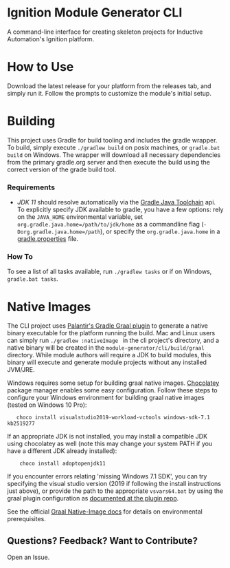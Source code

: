 # Ignition Module Generator CLI

A command-line interface for creating skeleton projects for Inductive Automation's Ignition platform.


# How to Use

Download the latest release for your platform from the releases tab, and simply run it.  Follow the prompts to
 customize the module's initial setup.


# Building

This project uses Gradle for build tooling and includes the gradle wrapper.  To build, simply execute `./gradlew
 build` on posix machines, or `gradle.bat build` on Windows.  The wrapper will download all necessary dependencies
  from the primary gradle.org server and then execute the build using the correct version of the grade build tool.

### Requirements

   - *JDK 11* should resolve automatically via the [Gradle Java Toolchain](https://docs.gradle.org/current/userguide/toolchains.html) api.  To explicitly specify JDK available to gradle, you have a few options: rely on the `JAVA_HOME` environmental variable, set `org.gradle.java.home=/path/to/jdk/home` as a commandline flag (`-Dorg.gradle.java.home=/path`), or specify the `org.gradle.java.home` in a [gradle.properties](https://docs.gradle.org/current/userguide/build_environment.html#sec:gradle_configuration_properties) file.


### How To


To see a list of all tasks available, run `./gradlew tasks` or if on Windows, `gradle.bat tasks`.


# Native Images

The CLI project uses [Palantir's Gradle Graal plugin](https://github.com/palantir/gradle-graal) to generate a native
  binary executable for the platform running the build.   Mac and Linux users can simply run `./gradlew :nativeImage
   ` in the cli project's directory, and a native binary will be created in the `module-generator/cli/build/graal
   `  directory.  While module authors will require a JDK to build modules, this binary will execute and generate
    module projects without any installed JVM/JRE.

Windows requires some setup for building graal native images.  [Chocolatey](https://chocolatey.org/install) package
 manager enables some easy configuration. Follow these steps to configure your Windows environment for building graal
  native images (tested on Windows 10 Pro):

```
   choco install visualstudio2019-workload-vctools windows-sdk-7.1 kb2519277
```

If an appropriate JDK is not installed, you may install a compatible JDK using chocolatey as well (note this may change
 your system PATH if you have a different JDK already installed):

```
    choco install adoptopenjdk11
```

If you encounter errors relating 'missing Windows 7.1 SDK', you can try specifying the visual studio version (2019 if following the install instructions just above), or provide the path to the appropriate `vsvars64.bat` by using the graal plugin configuration as [documented at the plugin repo](https://github.com/palantir/gradle-graal).

See the official [Graal Native-Image docs](https://www.graalvm.org/docs/reference-manual/native-image/) for details on
environmental prerequisites.


## Questions?  Feedback?  Want to Contribute?

Open an Issue.
